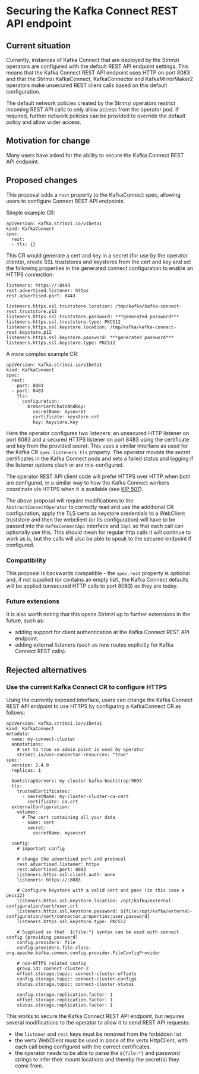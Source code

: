 # Securing the Kafka Connect REST API endpoint

## Current situation

Currently, instances of Kafka Connect that are deployed by the Strimzi operators are configured with the default REST API endpoint settings. This means that the Kafka Connect REST API endpoint uses HTTP on port 8083 and that the Strimzi KafkaConnect, KafkaConnector and KafkaMirrorMaker2 operators make unsecured REST client calls based on this default configuration.

The default network policies created by the Strimzi operators restrict incoming REST API calls to only allow access from the operator pod. If required, further network policies can be provided to override the default policy and allow wider access.

## Motivation for change

Many users have asked for the ability to secure the Kafka Connect REST API endpoint.

## Proposed changes

This proposal adds a `rest` property to the KafkaConnect spec, allowing users to configure Connect REST API  endpoints.

Simple example CR:

```
apiVersion: kafka.strimzi.io/v1beta1
kind: KafkaConnect
spec:
  rest:
  - tls: {}
```

This CR would generate a cert and key in a secret (for use by the operator clients), create SSL truststores and keystores from the cert and key and set the following properties in the generated connect configuration to enable an HTTPS connection:

```
listeners: https://:8443
rest.advertised.listener: https
rest.advertised.port: 8443

listeners.https.ssl.truststore.location: /tmp/kafka/kafka-connect-rest.truststore.p12
listeners.https.ssl.truststore.password: ***generated password***
listeners.https.ssl.truststore.type: PKCS12
listeners.https.ssl.keystore.location: /tmp/kafka/kafka-connect-rest.keystore.p12
listeners.https.ssl.keystore.password: ***generated password***
listeners.https.ssl.keystore.type: PKCS12

```

A more complex example CR:

```
apiVersion: kafka.strimzi.io/v1beta1
kind: KafkaConnect
spec:
  rest:
  - port: 8083
  - port: 8483
    tls:
      configuration:
        brokerCertChainAndKey:
          secretName: mysecret
          certificate: keystore.crt
          key: keystore.key
```

Here the operator configures two listeners: an unsecured HTTP listener on port 8083 and a secured HTTPS listener on port 8483 using the certificate and key from the provided secret. This uses a similar interface as used for the Kafka CR `spec.listeners.tls` property. The operator mounts the secret certificates in the Kafka Connect pods and sets a failed status and logging if the listener options clash or are mis-configured.

The operator REST API client code will prefer HTTPS over HTTP when both are configured, in a similar way to how the Kafka Connect workers coordinate via HTTPS when it is available (see [KIP 507](https://cwiki.apache.org/confluence/display/KAFKA/KIP-507%3A+Securing+Internal+Connect+REST+Endpoints)).

The above proposal will require modifications to the `AbstractConnectOperator` to correctly read and use the additional CR configuration, apply the TLS certs as keystore credentials to a WebClient truststore and then the webclient (or its configuration) will have to be passed into the `KafkaConnectApi` interface and `Impl` so that each call can optionally use this. This should mean for regular http calls it will continue to work as is, but the calls will also be able to speak to the secured endpoint if configured.

### Compatibility

This proposal is backwards compatible - the `spec.rest` property is optional and, if not supplied (or contains an empty list), the Kafka Connect defaults will be applied (unsecured HTTP calls to port 8083) as they are today.

### Future extensions

It is also worth noting that this opens Strimzi up to further extensions in the future, such as:
 - adding support for client authentication at the Kafka Connect REST API endpoint.
 - adding external listeners (such as new routes explicitly for Kafka Connect REST calls).


## Rejected alternatives

### Use the current Kafka Connect CR to configure HTTPS

Using the currently exposed interface, users can change the Kafka Connect REST API endpoint to use HTTPS
by configuring a KafkaConnect CR as follows:

```
apiVersion: kafka.strimzi.io/v1beta1
kind: KafkaConnect
metadata:
  name: my-connect-cluster
  annotations:
    # set to true so admin point is used by operator
    strimzi.io/use-connector-resources: "true"
spec:
  version: 2.4.0
  replicas: 1

  bootstrapServers: my-cluster-kafka-bootstrap:9093
  tls:
    trustedCertificates:
      - secretName: my-cluster-cluster-ca-cert
        certificate: ca.crt
  externalConfiguration:
    volumes:
      # The cert containing all your data
      - name: cert
        secret:
          secretName: mysecret

  config:
    # important config

    # change the advertised port and protocol
    rest.advertised.listener: https
    rest.advertised.port: 8083
    listeners.https.ssl.client.auth: none
    listeners: https://:8083

    # Configure keystore with a valid cert and pass (in this case a pkcs12)
    listeners.https.ssl.keystore.location: /opt/kafka/external-configuration/cert/user.crt
    listeners.https.ssl.keystore.password: ${file:/opt/kafka/external-configuration/cert/connector.properties:user.password}
    listeners.https.ssl.keystore.type: PKCS12

    # Supplied so that  ${file:*} syntax can be used with connect config (providing password)
    config.providers: file
    config.providers.file.class: org.apache.kafka.common.config.provider.FileConfigProvider

    # non-HTTPS related config
    group.id: connect-cluster-2
    offset.storage.topic: connect-cluster-offsets
    config.storage.topic: connect-cluster-configs
    status.storage.topic: connect-cluster-status

    config.storage.replication.factor: 1
    offset.storage.replication.factor: 1
    status.storage.replication.factor: 1
```

This works to secure the Kafka Connect REST API endpoint, but requires several modifications to the operator to allow it to send REST API requests:
  - the `listener` and `rest` keys must be removed from the forbidden list
  - the vertx WebClient must be used in place of the vertx HttpClient, with each call being configured with the correct certificates.
  - the operator needs to be able to parse the `${file:*}` and password strings to infer their mount locations and thereby the secret(s) they come from.
